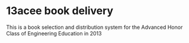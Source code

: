 # 13acee book delivery
This is a book selection and distribution system for the Advanced Honor Class of Engineering Education in 2013 
